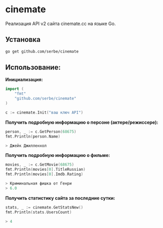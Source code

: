 # cinemate
Реализация API v2 сайта сinemate.cc на языке Go.

## Установка

``` sh
go get github.com/serbe/cinemate
```

## Использование:

**Инициализация:**

``` go
import (
	"fmt"
	"github.com/serbe/cinemate"
)

c := cinemate.Init("ваш ключ API")
```

**Получить подробную информацию о персоне (актере/режиссере):**

```go
person, _ := c.GetPerson(68675)
fmt.Println(person.Name)

> Джейк Джилленхол
```

**Получить подробную информацию о фильме:**

``` go
movies, _ := c.GetMovie(68675)
fmt.Println(movies[0].TitleRussian)
fmt.Println(movies[0].Imdb.Rating)

> Криминальная фишка от Генри
> 6.0

```

**Получить статистику сайта за последние сутки:**

``` go
stats, _ := cinemate.GetStatsNew()
fmt.Println(stats.UsersCount)

> 4

```
